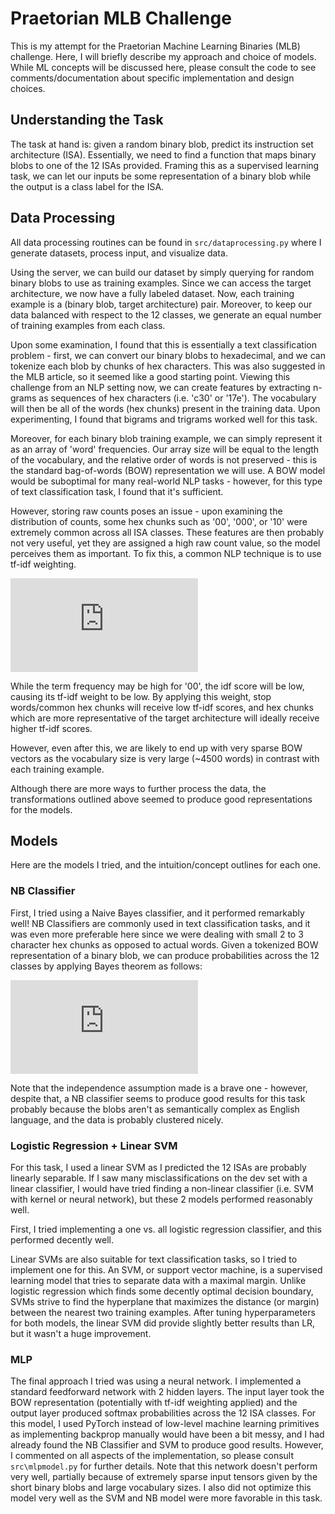 # Praetorian MLB Challenge

This is my attempt for the Praetorian Machine Learning Binaries (MLB) challenge. Here,
I will briefly describe my approach and choice of models. While ML concepts will be 
discussed here, please consult the code to see comments/documentation about specific
implementation and design choices. 

## Understanding the Task

The task at hand is: given a random binary blob, predict its instruction set architecture
(ISA). Essentially, we need to find a function that maps binary blobs to one of the 12
ISAs provided. Framing this as a supervised learning task, we can let our inputs be
some representation of a binary blob while the output is a class label for the ISA.

## Data Processing

All data processing routines can be found in ```src/dataprocessing.py``` where I generate
datasets, process input, and visualize data. 

Using the server, we can build our dataset by simply querying for random binary blobs to use as 
training examples. Since we can access the target architecture, we now have a fully labeled dataset.
Now, each training example is a (binary blob, target architecture) pair.
Moreover, to keep our data balanced with respect to the 12 classes, we generate an equal number of 
training examples from each class.

Upon some examination, I found that this is essentially a text classification problem -
first, we can convert our binary blobs to hexadecimal, and we can tokenize each blob by
chunks of hex characters. This was also suggested in the MLB article, so it seemed like a good
starting point. Viewing this challenge from an NLP setting now, we can create features
by extracting n-grams as sequences of hex characters (i.e. 'c30' or '17e'). The vocabulary will then be all of the
words (hex chunks) present in the training data. Upon experimenting, I found that bigrams and trigrams
worked well for this task.

Moreover, for each binary blob training example, we can simply represent it as an array of 'word' frequencies.
Our array size will be equal to the length of the vocabulary, and the relative order of words is not preserved - 
this is the standard bag-of-words (BOW) representation we will use. A BOW model would be suboptimal for many real-world NLP tasks - however, for this 
type of text classification task, I found that it's sufficient. 

However, storing raw counts poses an issue - upon examining the distribution of counts, some hex chunks such as
'00', '000', or '10' were extremely common across all ISA classes. These features are then probably not very useful,
yet they are assigned a high raw count value, so the model perceives them as important. To fix this, a common NLP 
technique is to use tf-idf weighting. 

![equation](https://latex.codecogs.com/gif.latex?tf%28t%2Cd%29%20%3D%20count%28t%2C%20d%29/%5Csum_%7Bt%27%20%5Cin%20d%7D%20count%28t%27%2C%20d%29%5C%5C%20idf%28t%2C%20D%29%20%3D%20%5Clog%7B%5Cfrac%7BN%7D%7B%7Cd%20%5Cin%20D%20%3A%20t%20%5Cin%20d%7C%7D%7D%20%5C%5C%20%5C%5C%20tfidf%28t%2C%20d%2C%20D%29%20%3D%20tf%28t%2Cd%29%20%5Ccdot%20idf%28t%2C%20D%29%20%5C%5C%20%5C%5C%20%5Ctext%7Bwhere%20%7D%20t%20%5Ctext%7B%20is%20a%20hex%20chunk%7D%2C%20d%20%5Ctext%7B%20is%20a%20binary%20blob%2C%20and%20%7D%20D%20%5Ctext%7B%20is%20the%20set%20of%20training%20examples%7D)

While the term frequency may be high for '00', the idf score will be low, causing its tf-idf weight to be low.
By applying this weight, stop words/common hex chunks will receive low tf-idf scores, and hex chunks which are
more representative of the target architecture will ideally receive higher tf-idf scores.

However, even after this, we are likely to end up with very sparse BOW vectors as the vocabulary size
is very large (~4500 words) in contrast with each training example.

Although there are more ways to further process the data, the transformations outlined above seemed to produce good
representations for the models.

## Models
Here are the models I tried, and the intuition/concept outlines for each one. 
### NB Classifier
First, I tried using a Naive Bayes classifier, and it performed remarkably well! NB Classifiers are commonly used
in text classification tasks, and it was even more preferable here since we were dealing with small 2 to 3 character
hex chunks as opposed to actual words. Given a tokenized BOW representation of a binary blob, we can produce 
probabilities across the 12 classes by applying Bayes theorem as follows:

![equation](https://latex.codecogs.com/gif.latex?x%20%3D%20%28t_1%2C%20t_2%2C%20%5Cdots%20t_m%29%20%5Ctext%7B%20where%20%7D%20%7Cx%7C%20%3D%20%5Ctext%7Bvocab%20size%7D%20%5C%5C%20%5C%5C%20%5Ctext%7BFor%20some%20class%20%7D%20c%2C%20%5C%5C%20%5C%5C%20P%28c%20%7C%20x%29%20%3D%20%5Cfrac%7BP%28c%29%20%5Ccdot%20P%28x%7Cc%29%7D%7BP%28x%29%7D%20%5C%5C%20%5C%5C%20%5Ctext%7Bwhere%20%7D%20P%28x%29%20%3D%20P%28t_1%2C%20t_2%2C%20%5Cdots%20t_m%29%20%5C%5C%20%5C%5C%20%5Ctext%7BAssuming%20these%20hex%20chunks%20%7D%20t_i%20%5Ctext%7B%20are%20mutually%20independent%2C%20the%20joint%20probability%20becomes%7D%20%5C%5C%20%5C%5C%20P%28x%7Cc%29%20%3D%20P%28t_1%20%7C%20c%29%20%5Ccdot%20P%28t_2%20%7C%20c%29%20%5Cdots%20P%28t_m%20%7C%20c%29%5C%5C%20%5C%5C%20%5Ctext%7BAcross%20all%20classes%2C%20the%20denominator%20%7D%20P%28x%29%20%5Ctext%7B%20is%20the%20same.%20Therefore%2C%20%7D%5C%5C%20%5C%5C%20%5Chat%7By%7D%20%3D%20%5Cmax_%7Bc%20%5Cin%20C%7D%20P%28c%29%20%5Cprod_%7Bi%3D1%7D%5E%7Bm%7D%20P%28t_i%20%7C%20c%29) 

Note that the independence assumption made is a brave one - however, despite that, a NB classifier seems to 
produce good results for this task probably because the blobs aren't as semantically complex as English language, 
and the data is probably clustered nicely.

### Logistic Regression + Linear SVM

For this task, I used a linear SVM as I predicted
the 12 ISAs are probably linearly separable. If I saw many misclassifications on the dev set with a linear classifier, I would
have tried finding a non-linear classifier (i.e. SVM with kernel or neural network), but these 2 models performed
reasonably well.

First, I tried implementing a one vs. all logistic regression classifier, and this performed decently well.  

Linear SVMs are also suitable for text classification tasks, so I tried to implement one for this. An SVM, or support
vector machine, is a supervised learning model that tries to separate data with a maximal margin. Unlike logistic
regression which finds some decently optimal decision boundary, SVMs strive to find the hyperplane that maximizes
the distance (or margin) between the nearest two training examples. After tuning hyperparameters for both models,
the linear SVM did provide slightly better results than LR, but it wasn't a huge improvement.

### MLP

The final approach I tried was using a neural network. I implemented a standard feedforward network with 2 hidden layers.
The input layer took the BOW representation (potentially with tf-idf weighting applied) and the output layer
produced softmax probabilities across the 12 ISA classes. For this model, I used PyTorch instead of low-level
machine learning primitives as implementing backprop manually would have been a bit messy, and I had already 
found the NB Classifier and SVM to produce good results. However, I commented on all aspects of the implementation,
so please consult ```src\mlpmodel.py``` for further details. Note that this network doesn't perform 
very well, partially because of extremely sparse input tensors given by the short binary blobs and large vocabulary
sizes. I also did not optimize this model very well as the SVM and NB model were more favorable in this task.


